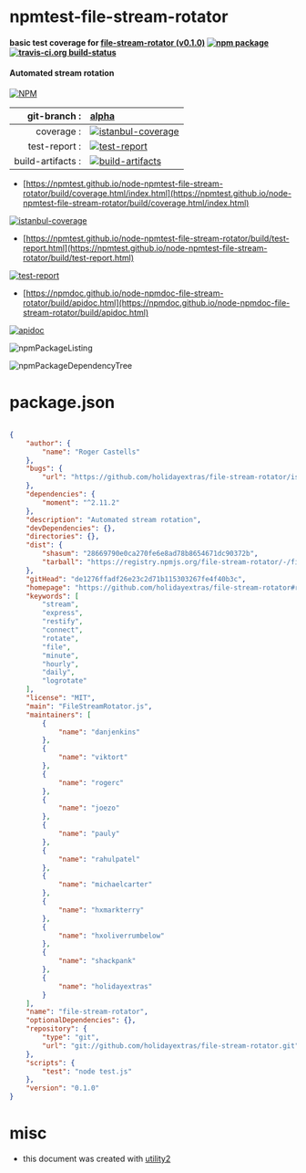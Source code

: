 # npmtest-file-stream-rotator

#### basic test coverage for  [file-stream-rotator (v0.1.0)](https://github.com/holidayextras/file-stream-rotator#readme)  [![npm package](https://img.shields.io/npm/v/npmtest-file-stream-rotator.svg?style=flat-square)](https://www.npmjs.org/package/npmtest-file-stream-rotator) [![travis-ci.org build-status](https://api.travis-ci.org/npmtest/node-npmtest-file-stream-rotator.svg)](https://travis-ci.org/npmtest/node-npmtest-file-stream-rotator)

#### Automated stream rotation

[![NPM](https://nodei.co/npm/file-stream-rotator.png?downloads=true&downloadRank=true&stars=true)](https://www.npmjs.com/package/file-stream-rotator)

| git-branch : | [alpha](https://github.com/npmtest/node-npmtest-file-stream-rotator/tree/alpha)|
|--:|:--|
| coverage : | [![istanbul-coverage](https://npmtest.github.io/node-npmtest-file-stream-rotator/build/coverage.badge.svg)](https://npmtest.github.io/node-npmtest-file-stream-rotator/build/coverage.html/index.html)|
| test-report : | [![test-report](https://npmtest.github.io/node-npmtest-file-stream-rotator/build/test-report.badge.svg)](https://npmtest.github.io/node-npmtest-file-stream-rotator/build/test-report.html)|
| build-artifacts : | [![build-artifacts](https://npmtest.github.io/node-npmtest-file-stream-rotator/glyphicons_144_folder_open.png)](https://github.com/npmtest/node-npmtest-file-stream-rotator/tree/gh-pages/build)|

- [https://npmtest.github.io/node-npmtest-file-stream-rotator/build/coverage.html/index.html](https://npmtest.github.io/node-npmtest-file-stream-rotator/build/coverage.html/index.html)

[![istanbul-coverage](https://npmtest.github.io/node-npmtest-file-stream-rotator/build/screenCapture.buildCi.browser.%252Ftmp%252Fbuild%252Fcoverage.lib.html.png)](https://npmtest.github.io/node-npmtest-file-stream-rotator/build/coverage.html/index.html)

- [https://npmtest.github.io/node-npmtest-file-stream-rotator/build/test-report.html](https://npmtest.github.io/node-npmtest-file-stream-rotator/build/test-report.html)

[![test-report](https://npmtest.github.io/node-npmtest-file-stream-rotator/build/screenCapture.buildCi.browser.%252Ftmp%252Fbuild%252Ftest-report.html.png)](https://npmtest.github.io/node-npmtest-file-stream-rotator/build/test-report.html)

- [https://npmdoc.github.io/node-npmdoc-file-stream-rotator/build/apidoc.html](https://npmdoc.github.io/node-npmdoc-file-stream-rotator/build/apidoc.html)

[![apidoc](https://npmdoc.github.io/node-npmdoc-file-stream-rotator/build/screenCapture.buildCi.browser.%252Ftmp%252Fbuild%252Fapidoc.html.png)](https://npmdoc.github.io/node-npmdoc-file-stream-rotator/build/apidoc.html)

![npmPackageListing](https://npmtest.github.io/node-npmtest-file-stream-rotator/build/screenCapture.npmPackageListing.svg)

![npmPackageDependencyTree](https://npmtest.github.io/node-npmtest-file-stream-rotator/build/screenCapture.npmPackageDependencyTree.svg)



# package.json

```json

{
    "author": {
        "name": "Roger Castells"
    },
    "bugs": {
        "url": "https://github.com/holidayextras/file-stream-rotator/issues"
    },
    "dependencies": {
        "moment": "^2.11.2"
    },
    "description": "Automated stream rotation",
    "devDependencies": {},
    "directories": {},
    "dist": {
        "shasum": "28669790e0ca270fe6e8ad78b8654671dc90372b",
        "tarball": "https://registry.npmjs.org/file-stream-rotator/-/file-stream-rotator-0.1.0.tgz"
    },
    "gitHead": "de1276ffadf26e23c2d71b115303267fe4f40b3c",
    "homepage": "https://github.com/holidayextras/file-stream-rotator#readme",
    "keywords": [
        "stream",
        "express",
        "restify",
        "connect",
        "rotate",
        "file",
        "minute",
        "hourly",
        "daily",
        "logrotate"
    ],
    "license": "MIT",
    "main": "FileStreamRotator.js",
    "maintainers": [
        {
            "name": "danjenkins"
        },
        {
            "name": "viktort"
        },
        {
            "name": "rogerc"
        },
        {
            "name": "joezo"
        },
        {
            "name": "pauly"
        },
        {
            "name": "rahulpatel"
        },
        {
            "name": "michaelcarter"
        },
        {
            "name": "hxmarkterry"
        },
        {
            "name": "hxoliverrumbelow"
        },
        {
            "name": "shackpank"
        },
        {
            "name": "holidayextras"
        }
    ],
    "name": "file-stream-rotator",
    "optionalDependencies": {},
    "repository": {
        "type": "git",
        "url": "git://github.com/holidayextras/file-stream-rotator.git"
    },
    "scripts": {
        "test": "node test.js"
    },
    "version": "0.1.0"
}
```



# misc
- this document was created with [utility2](https://github.com/kaizhu256/node-utility2)
